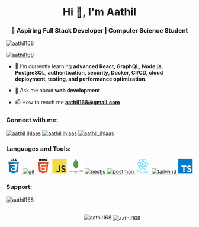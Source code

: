 <h1 align="center">Hi 👋, I'm Aathil</h1>
<h3 align="center">🌱 Aspiring Full Stack Developer | Computer Science Student</h3>

<p align="left"> <img src="https://komarev.com/ghpvc/?username=aathil168&label=Profile%20views&color=0e75b6&style=flat" alt="aathil168" /> </p>

<p align="left"> <a href="https://github.com/ryo-ma/github-profile-trophy"><img src="https://github-profile-trophy.vercel.app/?username=aathil168" alt="aathil168" /></a> </p>

- 🌱 I’m currently learning **advanced React, GraphQL, Node.js, PostgreSQL, authentication, security, Docker, CI/CD, cloud deployment, testing, and performance optimization.**

- 💬 Ask me about **web development**

- 📫 How to reach me **aathil168@gmail.com**

<h3 align="left">Connect with me:</h3>
<p align="left">
<a href="https://linkedin.com/in/aathil ihlaas" target="blank"><img align="center" src="https://raw.githubusercontent.com/rahuldkjain/github-profile-readme-generator/master/src/images/icons/Social/linked-in-alt.svg" alt="aathil ihlaas" height="30" width="40" /></a>
<a href="https://fb.com/aathil ihlaas" target="blank"><img align="center" src="https://raw.githubusercontent.com/rahuldkjain/github-profile-readme-generator/master/src/images/icons/Social/facebook.svg" alt="aathil ihlaas" height="30" width="40" /></a>
<a href="https://instagram.com/aathil_ihlaas" target="blank"><img align="center" src="https://raw.githubusercontent.com/rahuldkjain/github-profile-readme-generator/master/src/images/icons/Social/instagram.svg" alt="aathil_ihlaas" height="30" width="40" /></a>
</p>

<h3 align="left">Languages and Tools:</h3>
<p align="left"> <a href="https://www.w3schools.com/css/" target="_blank" rel="noreferrer"> <img src="https://raw.githubusercontent.com/devicons/devicon/master/icons/css3/css3-original-wordmark.svg" alt="css3" width="40" height="40"/> </a> <a href="https://git-scm.com/" target="_blank" rel="noreferrer"> <img src="https://www.vectorlogo.zone/logos/git-scm/git-scm-icon.svg" alt="git" width="40" height="40"/> </a> <a href="https://www.w3.org/html/" target="_blank" rel="noreferrer"> <img src="https://raw.githubusercontent.com/devicons/devicon/master/icons/html5/html5-original-wordmark.svg" alt="html5" width="40" height="40"/> </a> <a href="https://developer.mozilla.org/en-US/docs/Web/JavaScript" target="_blank" rel="noreferrer"> <img src="https://raw.githubusercontent.com/devicons/devicon/master/icons/javascript/javascript-original.svg" alt="javascript" width="40" height="40"/> </a> <a href="https://www.mongodb.com/" target="_blank" rel="noreferrer"> <img src="https://raw.githubusercontent.com/devicons/devicon/master/icons/mongodb/mongodb-original-wordmark.svg" alt="mongodb" width="40" height="40"/> </a> <a href="https://nextjs.org/" target="_blank" rel="noreferrer"> <img src="https://cdn.worldvectorlogo.com/logos/nextjs-2.svg" alt="nextjs" width="40" height="40"/> </a> <a href="https://postman.com" target="_blank" rel="noreferrer"> <img src="https://www.vectorlogo.zone/logos/getpostman/getpostman-icon.svg" alt="postman" width="40" height="40"/> </a> <a href="https://reactjs.org/" target="_blank" rel="noreferrer"> <img src="https://raw.githubusercontent.com/devicons/devicon/master/icons/react/react-original-wordmark.svg" alt="react" width="40" height="40"/> </a> <a href="https://tailwindcss.com/" target="_blank" rel="noreferrer"> <img src="https://www.vectorlogo.zone/logos/tailwindcss/tailwindcss-icon.svg" alt="tailwind" width="40" height="40"/> </a> <a href="https://www.typescriptlang.org/" target="_blank" rel="noreferrer"> <img src="https://raw.githubusercontent.com/devicons/devicon/master/icons/typescript/typescript-original.svg" alt="typescript" width="40" height="40"/> </a> </p>

<h3 align="left">Support:</h3>
<p><a href="https://ko-fi.com/aathil168"> <img align="left" src="https://cdn.ko-fi.com/cdn/kofi3.png?v=3" height="50" width="210" alt="aathil168" /></a></p><br><br>

<p><img align="left" src="https://github-readme-stats.vercel.app/api/top-langs?username=aathil168&show_icons=true&locale=en&layout=compact" alt="aathil168" /></p>

<p>&nbsp;<img align="center" src="https://github-readme-stats.vercel.app/api?username=aathil168&show_icons=true&locale=en" alt="aathil168" /></p>
